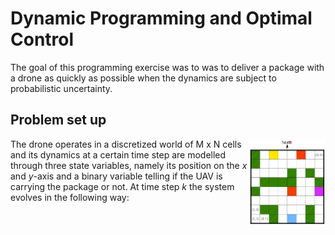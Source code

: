 # Dynamic Programming and Optimal Control
The goal of this programming exercise was to was to deliver a package with a drone as quickly as possible when the dynamics are subject to probabilistic uncertainty.
## Problem set up
<img align="right" height="140" src="https://github.com/andreadacol98/Dynamic_Programming/blob/main/Images/grid_world.png"></img>
The drone operates in a discretized world of M x N cells and its dynamics at a certain time step are modelled through three state variables, namely its position on the <i>x</i> and <i>y</i>-axis and a binary variable telling if the UAV is carrying the package or not.
At time step <i>k</i> the system evolves in the following way:
<br/>




